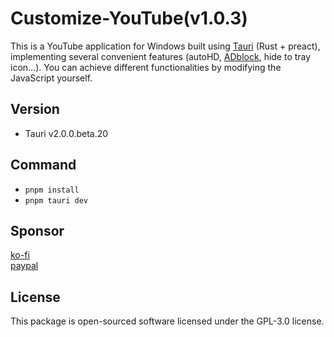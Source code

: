 # Customize-YouTube(v1.0.3)
This is a YouTube application for Windows built using <a href="https://github.com/tauri-apps/tauri">Tauri</a> (Rust + preact), implementing several convenient features (autoHD, <a href="https://github.com/TheRealJoelmatic/RemoveAdblockThing/tree/main">ADblock</a>, hide to tray icon...). You can achieve different functionalities by modifying the JavaScript yourself.

## Version 
- Tauri v2.0.0.beta.20

## Command 
- `pnpm install`
- `pnpm tauri dev`


## Sponsor
<a href='https://ko-fi.com/cck190891' className='ko-fi' target='_blank'>ko-fi</a><br/>
<a href='https://www.paypal.com/paypalme/cck19089' className='paypal-me' target='_blank'>paypal</a>

## License
This package is open-sourced software licensed under the GPL-3.0 license.


